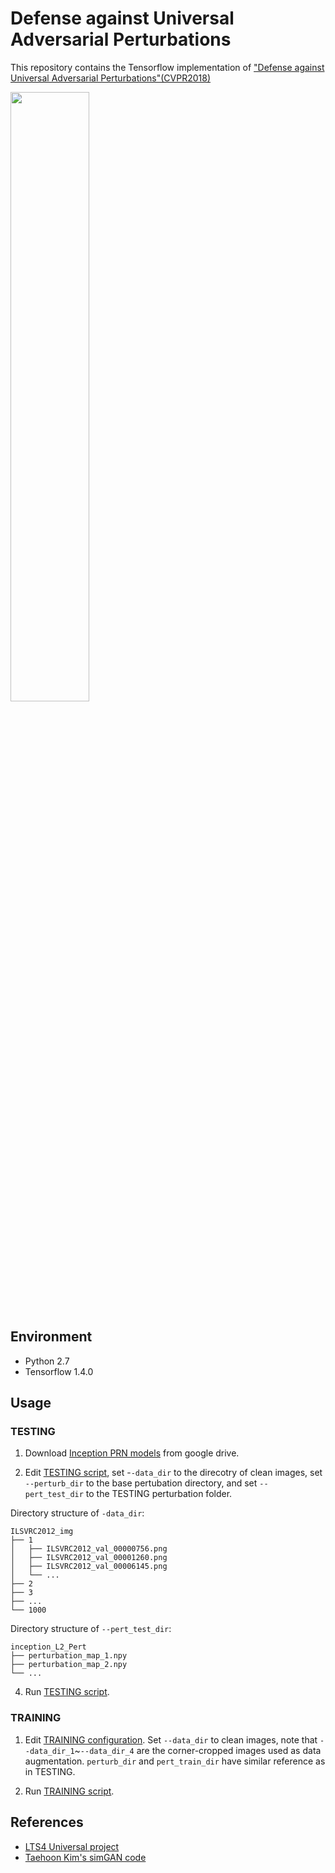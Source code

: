 # Defense against Universal Adversarial Perturbations
This repository contains the Tensorflow implementation of ["Defense against Universal Adversarial Perturbations"(CVPR2018)](https://arxiv.org/abs/1711.05929)

<img src="https://github.com/liujianee/Pertrubation_Rectifying_Network/blob/master/assets/Teaser.png" width="50%">

## Environment
- Python 2.7
- Tensorflow 1.4.0

## Usage
### TESTING

1. Download [Inception PRN models](https://drive.google.com/drive/folders/1hP8l1vwCVCHfqKGOHu2Fyk_e9x5CpyoL?usp=sharing) from google drive.

2. Edit [TESTING script](https://github.com/liujianee/Pertrubation_Rectifying_Network/blob/master/Inception/TESTING_fooling_rate/TEST_SCRIPT.sh), set -`-data_dir` to the direcotry of clean images, set `--perturb_dir` to the base pertubation directory, and set `--pert_test_dir` to the TESTING perturbation folder.

Directory structure of `-data_dir`:

    ILSVRC2012_img
    ├── 1
    │   ├── ILSVRC2012_val_00000756.png
    │   ├── ILSVRC2012_val_00001260.png
    │   ├── ILSVRC2012_val_00006145.png
    │   └── ...
    ├── 2
    ├── 3
    ├── ...
    └── 1000
 
Directory structure of `--pert_test_dir`:

    inception_L2_Pert
    ├── perturbation_map_1.npy 
    ├── perturbation_map_2.npy 
    └── ...

4. Run [TESTING script](https://github.com/liujianee/Pertrubation_Rectifying_Network/blob/master/Inception/TESTING_fooling_rate/TEST_SCRIPT.sh).


### TRAINING

1. Edit [TRAINING configuration](https://github.com/liujianee/Pertrubation_Rectifying_Network/blob/master/Inception/config.py). Set `--data_dir` to clean images, note that `--data_dir_1`~`--data_dir_4` are the corner-cropped images used as data augmentation. `perturb_dir` and `pert_train_dir` have similar reference as in TESTING.

2. Run [TRAINING script](https://github.com/liujianee/Pertrubation_Rectifying_Network/blob/master/Inception/TRAIN_SCRIPT.sh).


## References
- [LTS4 Universal project](https://github.com/LTS4/universal)
- [Taehoon Kim's simGAN code](https://github.com/carpedm20/simulated-unsupervised-tensorflow)


